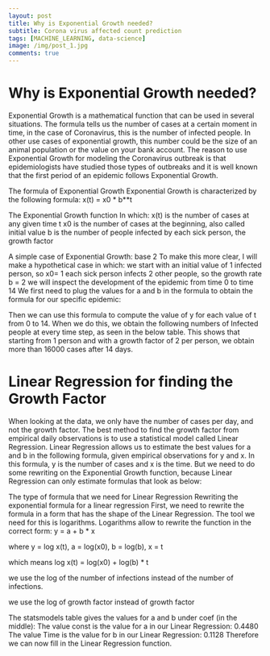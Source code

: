 ```yaml
---
layout: post
title: Why is Exponential Growth needed? 
subtitle: Corona virus affected count prediction
tags: [MACHINE_LEARNING, data-science]
image: /img/post_1.jpg
comments: true
---
```


# **Why is Exponential Growth needed?**

Exponential Growth is a mathematical function that can be used in several situations. The formula tells us the number of cases at a certain moment in time, in the case of Coronavirus, this is the number of infected people. In other use cases of exponential growth, this number could be the size of an animal population or the value on your bank account. The reason to use Exponential Growth for modeling the Coronavirus outbreak is that epidemiologists have studied those types of outbreaks and it is well known that the first period of an epidemic follows Exponential Growth.

The formula of Exponential Growth Exponential Growth is characterized by the following formula: x(t) = x0 \* b\*\*t

The Exponential Growth function In which: x(t) is the number of cases at any given time t x0 is the number of cases at the beginning, also called initial value b is the number of people infected by each sick person, the growth factor

A simple case of Exponential Growth: base 2 To make this more clear, I will make a hypothetical case in which: we start with an initial value of 1 infected person, so x0= 1 each sick person infects 2 other people, so the growth rate b = 2 we will inspect the development of the epidemic from time 0 to time 14 We first need to plug the values for a and b in the formula to obtain the formula for our specific epidemic:

Then we can use this formula to compute the value of y for each value of t from 0 to 14. When we do this, we obtain the following numbers of Infected people at every time step, as seen in the below table. This shows that starting from 1 person and with a growth factor of 2 per person, we obtain more than 16000 cases after 14 days.

# **Linear Regression for finding the Growth Factor**

When looking at the data, we only have the number of cases per day, and not the growth factor. The best method to find the growth factor from empirical daily observations is to use a statistical model called Linear Regression. Linear Regression allows us to estimate the best values for a and b in the following formula, given empirical observations for y and x. In this formula, y is the number of cases and x is the time. But we need to do some rewriting on the Exponential Growth function, because Linear Regression can only estimate formulas that look as below:

The type of formula that we need for Linear Regression Rewriting the exponential formula for a linear regression First, we need to rewrite the formula in a form that has the shape of the Linear Regression. The tool we need for this is logarithms. Logarithms allow to rewrite the function in the correct form: y = a + b \* x

where y = log x(t), a = log(x0), b = log(b), x = t

which means log x(t) = log(x0) + log(b) \* t

we use the log of the number of infections instead of the number of infections.

we use the log of growth factor instead of growth factor

The statsmodels table gives the values for a and b under coef (in the middle): The value const is the value for a in our Linear Regression: 0.4480 The value Time is the value for b in our Linear Regression: 0.1128 Therefore we can now fill in the Linear Regression function.
